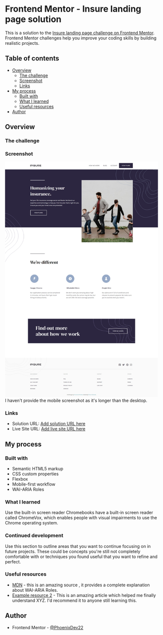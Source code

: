 # Frontend Mentor - Insure landing page solution

This is a solution to the [Insure landing page challenge on Frontend Mentor](https://www.frontendmentor.io/challenges/insure-landing-page-uTU68JV8). Frontend Mentor challenges help you improve your coding skills by building realistic projects. 

## Table of contents

- [Overview](#overview)
  - [The challenge](#the-challenge)
  - [Screenshot](#screenshot)
  - [Links](#links)
- [My process](#my-process)
  - [Built with](#built-with)
  - [What I learned](#what-i-learned)
  - [Useful resources](#useful-resources)
- [Author](#author)


## Overview

### The challenge


### Screenshot

![](images/Web%20capture_28-5-2022_95221_.jpeg)
I haven't provide the mobile screenshot as it's longer than the desktop.

### Links

- Solution URL: [Add solution URL here](https://your-solution-url.com)
- Live Site URL: [Add live site URL here](https://your-live-site-url.com)

## My process


### Built with

- Semantic HTML5 markup
- CSS custom properties
- Flexbox
- Mobile-first workflow
- WAI-ARIA Roles



### What I learned
Use the built-in screen reader
Chromebooks have a built-in screen reader called ChromeVox, which enables people with visual impairments to use the Chrome operating system.

### Continued development

Use this section to outline areas that you want to continue focusing on in future projects. These could be concepts you're still not completely comfortable with or techniques you found useful that you want to refine and perfect.


### Useful resources

- [MDN](https://developer.mozilla.org/en-US/) - this is an amazing source , it provides a complete explanation about WAI-ARIA Roles.
- [Example resource 2](https://www.example.com) - This is an amazing article which helped me finally understand XYZ. I'd recommend it to anyone still learning this.

## Author

- Frontend Mentor - [@PhoenixDev22](https://www.frontendmentor.io/profile/PhoenixDev22)


